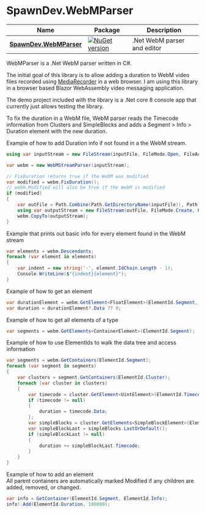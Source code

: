 # SpawnDev.WebMParser

| Name | Package | Description |
|---------|-------------|-------------|
|**[SpawnDev.WebMParser](#webmparser)**|[![NuGet version](https://badge.fury.io/nu/SpawnDev.WebMParser.svg)](https://www.nuget.org/packages/SpawnDev.WebMParser)| .Net WebM parser and editor | 

WebMParser is a .Net WebM parser written in C#. 

The initial goal of this library is to allow adding a duration to WebM video files recorded using [MediaRecorder](https://developer.mozilla.org/en-US/docs/Web/API/MediaRecorder) in a web browser. I am using this library in a browser based Blazor WebAssembly video messaging application.  

The demo project included with the library is a .Net core 8 console app that currently just allows testing the library.  

To fix the duration in a WebM file, WebM parser reads the Timecode information from Clusters and SimpleBlocks and adds a Segment > Info > Duration element with the new duration.

Example of how to add Duration info if not found in a the WebM stream.
```cs
using var inputStream = new FileStream(inputFile, FileMode.Open, FileAccess.Read, FileShare.Read);

var webm = new WebMStreamParser(inputStream);

// FixDuration returns true if the WebM was modified
var modified = webm.FixDuration();
// webm.Modified will also be true if the WebM is modified
if (modified)
{
    var outFile = Path.Combine(Path.GetDirectoryName(inputFile)!, Path.GetFileNameWithoutExtension(inputFile) + ".fixed" + Path.GetExtension(inputFile));
    using var outputStream = new FileStream(outFile, FileMode.Create, FileAccess.Write, FileShare.None);
    webm.CopyTo(outputStream);
}
```

Example that prints out basic info for every element found in the WebM stream
```cs
var elements = webm.Descendants;
foreach (var element in elements)
{
    var indent = new string('-', element.IdChain.Length - 1);
    Console.WriteLine($"{indent}{element}");
}
```




Example of how to get an element
```cs
var durationElement = webm.GetElement<FloatElement>(ElementId.Segment, ElementId.Info, ElementId.Duration);
var duration = durationElement?.Data ?? 0;
```

Example of how to get all elements of a type
```cs
var segments = webm.GetElements<ContainerElement>(ElementId.Segment);
```

Example of how to use ElementIds to walk the data tree and access information
```cs
var segments = webm.GetContainers(ElementId.Segment);
foreach (var segment in segments)
{
    var clusters = segment.GetContainers(ElementId.Cluster);
    foreach (var cluster in clusters)
    {
        var timecode = cluster.GetElement<UintElement>(ElementId.Timecode);
        if (timecode != null)
        {
            duration = timecode.Data;
        };
        var simpleBlocks = cluster.GetElements<SimpleBlockElement>(ElementId.SimpleBlock);
        var simpleBlockLast = simpleBlocks.LastOrDefault();
        if (simpleBlockLast != null)
        {
            duration += simpleBlockLast.Timecode;
        }
    }
}
```

Example of how to add an element  
All parent containers are automatically marked Modified if any children are added, removed, or changed.
```cs
var info = GetContainer(ElementId.Segment, ElementId.Info);
info!.Add(ElementId.Duration, 100000);
```